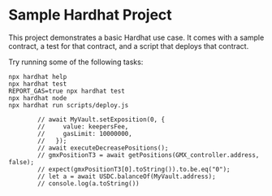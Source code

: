 # Sample Hardhat Project

This project demonstrates a basic Hardhat use case. It comes with a sample contract, a test for that contract, and a script that deploys that contract.

Try running some of the following tasks:

```shell
npx hardhat help
npx hardhat test
REPORT_GAS=true npx hardhat test
npx hardhat node
npx hardhat run scripts/deploy.js
```
            // await MyVault.setExposition(0, {
            //     value: keepersFee,
            //     gasLimit: 10000000,
            //   });
            // await executeDecreasePositions();
            // gmxPositionT3 = await getPositions(GMX_controller.address, false);
            // expect(gmxPositionT3[0].toString()).to.be.eq("0");
            // let a = await USDC.balanceOf(MyVault.address);
            // console.log(a.toString())